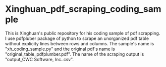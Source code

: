 # Xinghuan_pdf_scraping_coding_sample
This is Xinghuan's public repository for his coding sample of pdf scrapping. I use pdfpluber package of python to scrape an unorganized pdf table without explicity lines between rows and columns. The sample's name is "xh_coding_sample.py" and the original pdf's name is "original_table_pdfplumber.pdf". The name of the scraping output is "output_CWC Software, Inc..csv".
